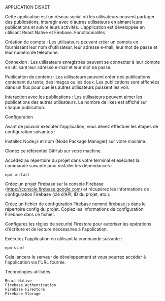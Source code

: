 APPLICATION DISKET

Cette application est un réseau social où les utilisateurs peuvent partager des publications, interagir avec d'autres utilisateurs en aimant leurs publications et suivre leurs activités. L'application est développée en utilisant React Native et Firebase.
Fonctionnalités

Création de compte : Les utilisateurs peuvent créer un compte en fournissant leur nom d'utilisateur, leur adresse e-mail, leur mot de passe et leur numéro de téléphone.

Connexion : Les utilisateurs enregistrés peuvent se connecter à leur compte en utilisant leur adresse e-mail et leur mot de passe.

Publication de contenu : Les utilisateurs peuvent créer des publications contenant du texte, des images ou les deux. Les publications sont affichées dans un flux pour que les autres utilisateurs puissent les voir.

Interaction avec les publications : Les utilisateurs peuvent aimer les publications des autres utilisateurs. Le nombre de likes est affiché sur chaque publication.

Configuration

Avant de pouvoir exécuter l'application, vous devez effectuer les étapes de configuration suivantes :

Installez Node.js et npm (Node Package Manager) sur votre machine.

Clonez ce référentiel GitHub sur votre machine.

Accédez au répertoire du projet dans votre terminal et exécutez la commande suivante pour installer les dépendances :

    npm install

Créez un projet Firebase sur la console Firebase (https://console.firebase.google.com) et récupérez les informations de configuration Firebase (clé d'API, ID du projet, etc.).

Créez un fichier de configuration Firebase nommé firebase.js dans le répertoire config du projet. Copiez les informations de configuration Firebase dans ce fichier.

Configurez les règles de sécurité Firestore pour autoriser les opérations d'écriture et de lecture nécessaires à l'application.

Exécutez l'application en utilisant la commande suivante :

    npm start

Cela lancera le serveur de développement et vous pourrez accéder à l'application via l'URL fournie.

Technologies utilisées

    React Native
    Firebase Authentication
    Firebase Firestore
    Firebase Storage
